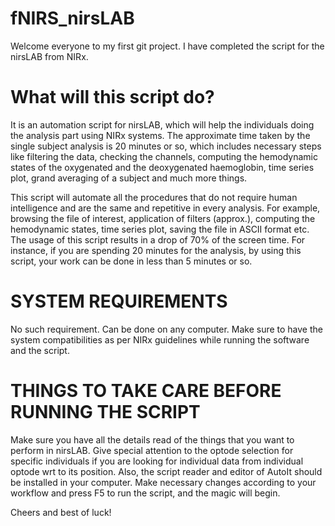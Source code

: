 # fNIRS_nirsLAB
Welcome everyone to my first git project. I have completed the script for the nirsLAB from NIRx. 

# What will this script do?
It is an automation script for nirsLAB, which will help the individuals doing the analysis part using NIRx systems. The approximate time taken by the single subject analysis is 20 minutes or so, which includes necessary steps like filtering the data, checking the channels, computing the hemodynamic states of the oxygenated and the deoxygenated haemoglobin, time series plot, grand averaging of a subject and much more things. 

This script will automate all the procedures that do not require human intelligence and are the same and repetitive in every analysis. For example, browsing the file of interest, application of filters (approx.), computing the hemodynamic states, time series plot, saving the file in ASCII format etc. The usage of this script results in a drop of 70% of the screen time. For instance, if you are spending 20 minutes for the analysis, by using this script, your work can be done in less than 5 minutes or so. 

# SYSTEM REQUIREMENTS
No such requirement. Can be done on any computer. Make sure to have the system compatibilities as per NIRx guidelines while running the software and the script.

# THINGS TO TAKE CARE BEFORE RUNNING THE SCRIPT
Make sure you have all the details read of the things that you want to perform in nirsLAB. Give special attention to the optode selection for specific individuals if you are looking for individual data from individual optode wrt to its position. Also, the script reader and editor of AutoIt should be installed in your computer. Make necessary changes according to your workflow and press F5 to run the script, and the magic will begin.

Cheers and best of luck!
